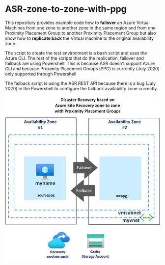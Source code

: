 # ASR-zone-to-zone-with-ppg

This repository provides example code how to **failover** an Azure Virtual Machines from one zone to another zone in the same region and from one Proximity Placement Group to another Proximity Placement Group but also show how to **replicate back** the Virtual machine to the original availability zone.

The script to create the test environment is a bash script and uses the Azure CLI. The rest of the scripts that do the replication, failover and failback are using Powershell. This is because ASR doesn't support Azure CLI and because Proximity Placement Groups (PPG) is currently (July 2020) only supported through Powershell

The failback script is using the ASR REST API because there is a bug (July 2020) in the Powershell to configure the failback availability zone correctly.  


![Picture of test setup](/images/ASR_zone_to_zone.png)
